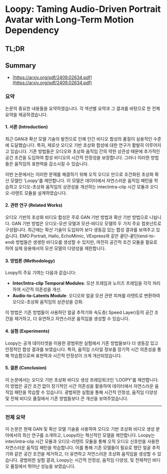 # Loopy: Taming Audio-Driven Portrait Avatar with Long-Term Motion Dependency
## TL;DR
## Summary
- [https://arxiv.org/pdf/2409.02634.pdf](https://arxiv.org/pdf/2409.02634.pdf)

### 요약

논문의 중요한 내용들을 요약하였습니다. 각 섹션별 요약과 그 결과를 바탕으로 한 전체 요약을 제공하겠습니다.

#### 1. 서론 (Introduction)

최근 GAN과 확산 모델 기술의 발전으로 인해 인간 비디오 합성의 품질이 실용적인 수준에 도달했습니다. 특히, 제로샷 오디오 기반 초상화 합성에 대한 연구가 활발히 이루어지고 있습니다. 기존 방법들은 오디오와 초상화 움직임 간의 약한 상관성 때문에 추가적인 공간 조건을 도입하여 합성 비디오의 시간적 안정성을 보장합니다. 그러나 이러한 방법들은 움직임의 표현력을 감소시킬 수 있습니다.

이번 논문에서는 이러한 문제를 해결하기 위해 오직 오디오 만으로 조건화된 초상화 확산 모델인 'Loopy'를 제안합니다. 이 모델은 데이터에서 자연스러운 움직임 패턴을 학습하고 오디오-초상화 움직임의 상관성을 개선하는 inter/intra-clip 시간 모듈과 오디오-라텐트 모듈을 설계하였습니다.

#### 2. 관련 연구 (Related Works)

오디오 기반의 초상화 비디오 합성은 주로 GAN 기반 방법과 확산 기반 방법으로 나뉩니다. GAN 기반 방법은 오디오-모션 모델과 모션-비디오 모델의 두 가지 주요 컴포넌트로 구성됩니다. 최근에는 확산 기술이 도입되어 보다 생동감 있는 합성 결과를 보여주고 있습니다. EMO Portrait, Hallo, EchoMimic, VExpress와 같은 끝단-끝단(end-to-end) 방법들은 생생한 비디오를 생성할 수 있지만, 여전히 공간적 조건 모듈을 필요로 하여 실제 응용에서의 모션 모델의 다양성을 제한합니다.

#### 3. 방법론 (Methodology)

Loopy의 주요 기여는 다음과 같습니다:
- **Inter/Intra-clip Temporal Modules**: 모션 프레임과 노이즈 프레임을 각각 처리하여 시간적 의존성을 개선.
- **Audio-to-Latents Module**: 오디오와 얼굴 모션 관련 피쳐를 라텐트로 변환하여 오디오-초상화 움직임의 상관성을 강화.

이 방법은 기존 방법들이 사용하던 얼굴 추적기와 속도층( Speed Layer)등의 공간 조건을 제거하고, 더 유연하고 자연스러운 움직임을 생성할 수 있습니다.

#### 4. 실험 (Experiments)

Loopy는 공개 데이터셋을 이용한 광범위한 실험에서 기존 방법들보다 더 생동감 있고 안정적인 합성 결과를 보였습니다. 특히, 움직임 스타일 정보를 장기적 시간 의존성을 통해 학습함으로써 표현력과 시간적 안정성이 크게 개선되었습니다.

#### 5. 결론 (Conclusion)

이 논문에서는 오디오 기반 초상화 비디오 생성 프레임워크인 'LOOPY'를 제안합니다. 이 방법은 공간 조건 없이 장기적인 시간 의존성을 활용하여 데이터에서 자연스러운 움직임 패턴을 학습할 수 있습니다. 광범위한 실험을 통해 시간적 안정성, 움직임 다양성 및 전체 비디오 품질에서 기존 방법들보다 큰 개선을 보여주었습니다.

---

### 전체 요약

이 논문은 현재 GAN 및 확산 모델 기술을 사용하여 오디오 기반 초상화 비디오 생성 분야에서의 최신 연구를 소개하고, Loopy라는 혁신적인 모델을 제안합니다. Loopy는 inter/intra-clip 시간 모듈과 오디오-라텐트 모듈을 통해 오직 오디오 신호만을 사용한 자연스러운 움직임 패턴을 학습합니다. 이를 통해 기존 모델들이 필요로 했던 얼굴 추적기와 같은 공간 조건을 제거하고, 더 유연하고 자연스러운 초상화 움직임을 생성할 수 있습니다. 광범위한 실험 결과, Loopy는 시간적 안정성, 움직임 다양성, 및 전체적인 비디오 품질에서 뛰어난 성능을 보였습니다.